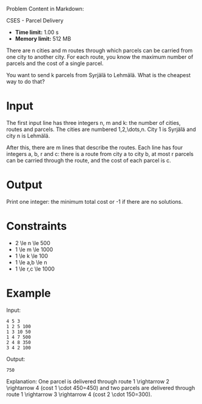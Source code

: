 Problem Content in Markdown:


CSES \- Parcel Delivery




* **Time limit:** 1\.00 s
* **Memory limit:** 512 MB




There are n cities and m routes through which parcels can be carried from one city to another city. For each route, you know the maximum number of parcels and the cost of a single parcel.


You want to send k parcels from Syrjälä to Lehmälä. What is the cheapest way to do that?


Input
=====


The first input line has three integers n, m and k: the number of cities, routes and parcels. The cities are numbered 1,2,\\dots,n. City 1 is Syrjälä and city n is Lehmälä.


After this, there are m lines that describe the routes. Each line has four integers a, b, r and c: there is a route from city a to city b, at most r parcels can be carried through the route, and the cost of each parcel is c.


Output
======


Print one integer: the minimum total cost or \-1 if there are no solutions.


Constraints
===========


* 2 \\le n \\le 500
* 1 \\le m \\le 1000
* 1 \\le k \\le 100
* 1 \\le a,b \\le n
* 1 \\le r,c \\le 1000


Example
=======


Input:



```
4 5 3
1 2 5 100
1 3 10 50
1 4 7 500
2 4 8 350
3 4 2 100

```

Output:



```
750

```

Explanation: One parcel is delivered through route 1 \\rightarrow 2 \\rightarrow 4 (cost 1 \\cdot 450\=450) and two parcels are delivered through route 1 \\rightarrow 3 \\rightarrow 4 (cost 2 \\cdot 150\=300).


 
